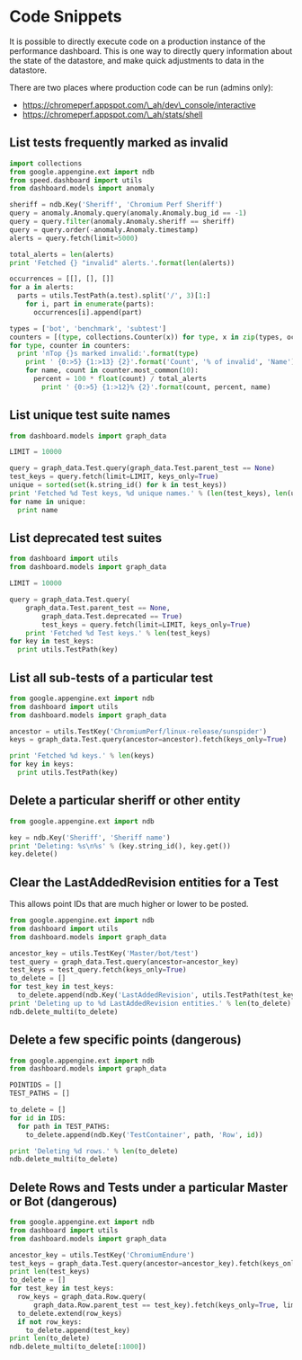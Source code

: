 # Code Snippets

It is possible to directly execute code on a production instance of the performance dashboard. This is one way to directly query information about the state of the datastore, and make quick adjustments to data in the datastore.

There are two places where production code can be run (admins only):

 - https://chromeperf.appspot.com/\_ah/dev\_console/interactive
 - https://chromeperf.appspot.com/\_ah/stats/shell

## List tests frequently marked as invalid

```python
import collections
from google.appengine.ext import ndb
from speed.dashboard import utils
from dashboard.models import anomaly

sheriff = ndb.Key('Sheriff', 'Chromium Perf Sheriff')
query = anomaly.Anomaly.query(anomaly.Anomaly.bug_id == -1)
query = query.filter(anomaly.Anomaly.sheriff == sheriff)
query = query.order(-anomaly.Anomaly.timestamp)
alerts = query.fetch(limit=5000)

total_alerts = len(alerts)
print 'Fetched {} "invalid" alerts.'.format(len(alerts))

occurrences = [[], [], []]
for a in alerts:
  parts = utils.TestPath(a.test).split('/', 3)[1:]
    for i, part in enumerate(parts):
      occurrences[i].append(part)

types = ['bot', 'benchmark', 'subtest']
counters = [(type, collections.Counter(x)) for type, x in zip(types, occurrences)]
for type, counter in counters:
  print 'nTop {}s marked invalid:'.format(type)
    print ' {0:>5} {1:>13} {2}'.format('Count', '% of invalid', 'Name')
    for name, count in counter.most_common(10):
      percent = 100 * float(count) / total_alerts
        print ' {0:>5} {1:>12}% {2}'.format(count, percent, name)
```

## List unique test suite names

```python
from dashboard.models import graph_data

LIMIT = 10000

query = graph_data.Test.query(graph_data.Test.parent_test == None)
test_keys = query.fetch(limit=LIMIT, keys_only=True)
unique = sorted(set(k.string_id() for k in test_keys))
print 'Fetched %d Test keys, %d unique names.' % (len(test_keys), len(unique))
for name in unique:
  print name
```

## List deprecated test suites

```python
from dashboard import utils
from dashboard.models import graph_data

LIMIT = 10000

query = graph_data.Test.query(
    graph_data.Test.parent_test == None,
        graph_data.Test.deprecated == True)
        test_keys = query.fetch(limit=LIMIT, keys_only=True)
    print 'Fetched %d Test keys.' % len(test_keys)
for key in test_keys:
  print utils.TestPath(key)
```

## List all sub-tests of a particular test

```python
from google.appengine.ext import ndb
from dashboard import utils
from dashboard.models import graph_data

ancestor = utils.TestKey('ChromiumPerf/linux-release/sunspider')
keys = graph_data.Test.query(ancestor=ancestor).fetch(keys_only=True)

print 'Fetched %d keys.' % len(keys)
for key in keys:
  print utils.TestPath(key)
```

## Delete a particular sheriff or other entity

```python
from google.appengine.ext import ndb

key = ndb.Key('Sheriff', 'Sheriff name')
print 'Deleting: %s\n%s' % (key.string_id(), key.get())
key.delete()
```

## Clear the LastAddedRevision entities for a Test

This allows point IDs that are much higher or lower to be posted.

```python
from google.appengine.ext import ndb
from dashboard import utils
from dashboard.models import graph_data

ancestor_key = utils.TestKey('Master/bot/test')
test_query = graph_data.Test.query(ancestor=ancestor_key)
test_keys = test_query.fetch(keys_only=True)
to_delete = []
for test_key in test_keys:
  to_delete.append(ndb.Key('LastAddedRevision', utils.TestPath(test_key)))
print 'Deleting up to %d LastAddedRevision entities.' % len(to_delete)
ndb.delete_multi(to_delete)
```

## Delete a few specific points (dangerous)

```python
from google.appengine.ext import ndb
from dashboard.models import graph_data

POINTIDS = []
TEST_PATHS = []

to_delete = []
for id in IDS:
  for path in TEST_PATHS:
    to_delete.append(ndb.Key('TestContainer', path, 'Row', id))

print 'Deleting %d rows.' % len(to_delete)
ndb.delete_multi(to_delete)
```

## Delete Rows and Tests under a particular Master or Bot (dangerous)

```python
from google.appengine.ext import ndb
from dashboard import utils
from dashboard.models import graph_data

ancestor_key = utils.TestKey('ChromiumEndure')
test_keys = graph_data.Test.query(ancestor=ancestor_key).fetch(keys_only=True)
print len(test_keys)
to_delete = []
for test_key in test_keys:
  row_keys = graph_data.Row.query(
      graph_data.Row.parent_test == test_key).fetch(keys_only=True, limit=100)
  to_delete.extend(row_keys)
  if not row_keys:
    to_delete.append(test_key)
print len(to_delete)
ndb.delete_multi(to_delete[:1000])
```
